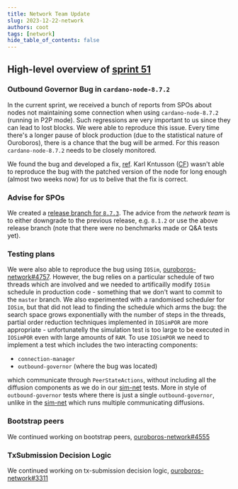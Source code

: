 ```yaml
---
title: Network Team Update
slug: 2023-12-22-network
authors: coot
tags: [network]
hide_table_of_contents: false
---
```


## High-level overview of [sprint 51][sprint-51]

### Outbound Governor Bug in `cardano-node-8.7.2`

In the current sprint, we received a bunch of reports from SPOs about nodes not
maintaining some connection when using `cardano-node-8.7.2` (running in P2P
mode).  Such regressions are very important to us since they can lead to lost
blocks.  We were able to reproduce this issue.  Every time there's a longer
pause of block production (due to the statistical nature of Ouroboros), there
is a chance that the bug will be armed.  For this reason `cardano-node-8.7.2`
needs to be closely monitored.

We found the bug and developed a fix, [ref][ouroboros-network#4748].  Karl
Kntusson ([CF]) wasn't able to reproduce the bug with the patched version of
the node for long enough (almost two weeks now) for us to belive that the fix
is correct.  

### Advise for SPOs

We created a [release branch for `8.7.3`][cardano-node-8.7.3].  The advice from
the *network team* is to either downgrade to the previous release, e.g. `8.1.2`
or use the above release branch (note that there were no benchmarks made or Q&A
tests yet).

### Testing plans

We were also able to reproduce the bug using `IOSim`, [ouroboros-network#4757].
However, the bug relies on a particular schedule of two threads which are
involved and we needed to artificailly modify `IOSim` schedule in production
code - something that we don't want to commit to the `master` branch.  We also
experimented with a randomised scheduler for `IOSim`, but that did not lead to
finding the schedule which arms the bug: the search space grows exponentially
with the number of steps in the threads, partial order reduction techniques
implemented in `IOSimPOR` are more appropriate - unfortunatelly the simulation
test is too large to be executed in `IOSimPOR` even with large amounts of
`RAM`.  To use `IOSimPOR` we need to implement a test which includes the two
interacting components:

* `connection-manager`
* `outbound-governor` (where the bug was located)

which communicate through `PeerStateActions`, without including all the
diffusion components as we do in our [sim-net] tests.  More in style of
`outbound-governor` tests where there is just a single `outbound-governor`,
unlike in the [sim-net] which runs multiple communicating diffusions.

### Bootstrap peers

We continued working on bootstrap peers, [ouroboros-network#4555]

### TxSubmission Decision Logic

We continued working on tx-submission decision logic, [ouroboros-network#3311]


[CF]: https://cardanofoundation.org
[cardano-node-8.7.3]: https://github.com/IntersectMBO/cardano-node/tree/release/8.7 
[ouroboros-network#3311]: https://github.com/input-output-hk/ouroboros-network/pull/3311
[ouroboros-network#4555]: https://github.com/input-output-hk/ouroboros-network/pull/4555
[ouroboros-network#4748]: https://github.com/IntersectMBO/ouroboros-network/pull/4748
[ouroboros-network#4757]: https://github.com/IntersectMBO/ouroboros-network/pull/4757
[sim-net]: https://github.com/IntersectMBO/ouroboros-network/blob/master/ouroboros-network/sim-tests-lib/Test/Ouroboros/Network/Testnet.hs
[sprint-51]: https://github.com/orgs/intersectmbo/projects/5/views/1?filterQuery=sprint%3A%22sprint+51%22
